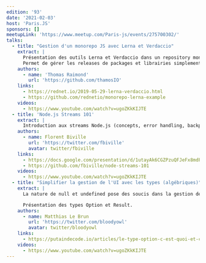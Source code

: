 ```yaml
---
edition: '93'
date: '2021-02-03'
host: 'Paris.JS'
sponsors: []
meetupLink: 'https://www.meetup.com/Paris-js/events/275700302/'
talks:
  - title: "Gestion d'un monorepo JS avec Lerna et Verdaccio"
    extract: |
      Présentation des outils Lerna et Verdaccio dans un repository monolithique.
      Permet de gérer les releases de packages et librairies simplement et sans open sourcer ses packages.
    authors:
      - name: 'Thomas Raimond'
        url: 'https://github.com/thamosIO'
    links:
      - https://rednet.io/2019-05-29-lerna-verdaccio.html
      - https://github.com/rednetio/monorepo-lerna-example
    videos:
      - https://www.youtube.com/watch?v=ugoZKkKIJTE
  - title: 'Node.js Streams 101'
    extract: |
      Introduction aux streams Node.js (concepts, error handling, backpressure) avec des exemples
    authors:
      - name: Florent Biville
        url: 'https://twitter.com/fbiville'
        avatar: twitter/fbiville
    links:
      - https://docs.google.com/presentation/d/1utayAk6CGZPzuQFJeFx8mdPYDkoRvaLjlNDcrmRezOQ/edit#slide=id.g89782b5a11_0_78
      - https://github.com/fbiville/node-streams-101
    videos:
      - https://www.youtube.com/watch?v=ugoZKkKIJTE
  - title: "Simplifier la gestion de l'UI avec les types (algébriques)"
    extract: |
      La nature de null et undefined pose des soucis dans la gestion de "l'optionalité" dans le code. Les exceptions présentent d'autres soucis dans la gestion du succès d'une opération.

      Présentation des types Option et Result.
    authors:
      - name: Matthias Le Brun
        url: 'https://twitter.com/bloodyowl'
        avatar: twitter/bloodyowl
    links:
      - https://putaindecode.io/articles/le-type-option-c-est-quoi-et-ca-regle-quel-probleme
    videos:
      - https://www.youtube.com/watch?v=ugoZKkKIJTE
---
```

